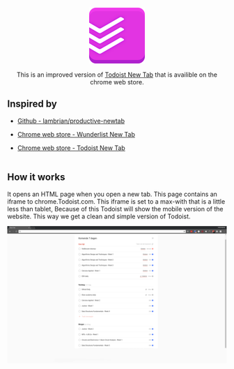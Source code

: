 <p align="center">
  <img src="https://raw.githubusercontent.com/timostrating/productive-simple-new-tab/master/icon128.png" alt="productive-simple-new-tab" width="128" height="128">
</p>
<p align="center">
  This is an improved version of <a href=https://chrome.google.com/webstore/detail/todoist-new-tab/llkkhbnadepleglebnkgdmidmocbclel"> Todoist New Tab</a> that is availible on the chrome web store.
</p>

## Inspired by
* [Github - lambrian/productive-newtab](https://github.com/lambrian/productive-newtab) 

* [Chrome web store - Wunderlist New Tab](https://chrome.google.com/webstore/detail/wunderlist-new-tab/fgikemaeelgbhjnhnnahcpkjpafaeion)

* [Chrome web store - Todoist New Tab](https://chrome.google.com/webstore/detail/todoist-new-tab/llkkhbnadepleglebnkgdmidmocbclel)
<br/><br/>

## How it works
It opens an HTML page when you open a new tab. This page contains an iframe to chrome.Todoist.com. This iframe is set to a max-with that is a little less than tablet, Because of this Todoist will show the mobile version of the website. This way we get a clean and simple version of Todoist.

![](https://raw.githubusercontent.com/timostrating/productive-simple-new-tab/master/img/1.png)

